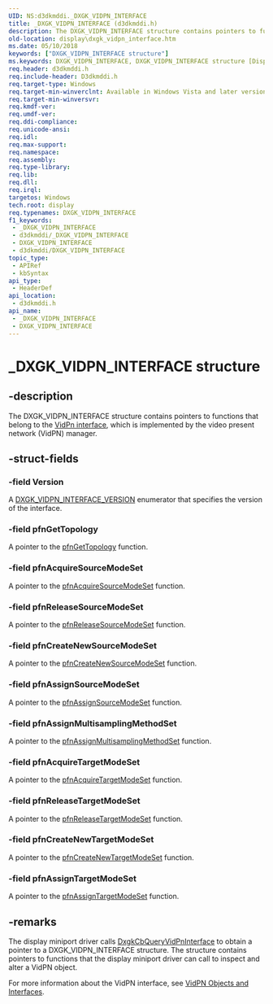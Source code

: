 ```yaml
---
UID: NS:d3dkmddi._DXGK_VIDPN_INTERFACE
title: _DXGK_VIDPN_INTERFACE (d3dkmddi.h)
description: The DXGK_VIDPN_INTERFACE structure contains pointers to functions that belong to the VidPn interface, which is implemented by the video present network (VidPN) manager.
old-location: display\dxgk_vidpn_interface.htm
ms.date: 05/10/2018
keywords: ["DXGK_VIDPN_INTERFACE structure"]
ms.keywords: DXGK_VIDPN_INTERFACE, DXGK_VIDPN_INTERFACE structure [Display Devices], DmStructs_0fb940db-3ede-4eac-938b-89e34a9b337d.xml, _DXGK_VIDPN_INTERFACE, d3dkmddi/DXGK_VIDPN_INTERFACE, display.dxgk_vidpn_interface
req.header: d3dkmddi.h
req.include-header: D3dkmddi.h
req.target-type: Windows
req.target-min-winverclnt: Available in Windows Vista and later versions of the Windows operating systems.
req.target-min-winversvr: 
req.kmdf-ver: 
req.umdf-ver: 
req.ddi-compliance: 
req.unicode-ansi: 
req.idl: 
req.max-support: 
req.namespace: 
req.assembly: 
req.type-library: 
req.lib: 
req.dll: 
req.irql: 
targetos: Windows
tech.root: display
req.typenames: DXGK_VIDPN_INTERFACE
f1_keywords:
 - _DXGK_VIDPN_INTERFACE
 - d3dkmddi/_DXGK_VIDPN_INTERFACE
 - DXGK_VIDPN_INTERFACE
 - d3dkmddi/DXGK_VIDPN_INTERFACE
topic_type:
 - APIRef
 - kbSyntax
api_type:
 - HeaderDef
api_location:
 - d3dkmddi.h
api_name:
 - _DXGK_VIDPN_INTERFACE
 - DXGK_VIDPN_INTERFACE
---
```


# _DXGK_VIDPN_INTERFACE structure


## -description

The DXGK_VIDPN_INTERFACE structure contains pointers to functions that belong to the <a href="/windows-hardware/drivers/ddi/index">VidPn interface</a>, which is implemented by the video present network (VidPN) manager.

## -struct-fields

### -field Version

A <a href="/windows-hardware/drivers/ddi/d3dkmddi/ne-d3dkmddi-_dxgk_vidpn_interface_version">DXGK_VIDPN_INTERFACE_VERSION</a> enumerator that specifies the version of the interface.

### -field pfnGetTopology

A pointer to the <a href="/windows-hardware/drivers/ddi/d3dkmddi/nc-d3dkmddi-dxgkddi_vidpn_gettopology">pfnGetTopology</a> function.

### -field pfnAcquireSourceModeSet

A pointer to the <a href="/windows-hardware/drivers/ddi/d3dkmddi/nc-d3dkmddi-dxgkddi_vidpn_acquiresourcemodeset">pfnAcquireSourceModeSet</a> function.

### -field pfnReleaseSourceModeSet

A pointer to the <a href="/windows-hardware/drivers/ddi/d3dkmddi/nc-d3dkmddi-dxgkddi_vidpn_releasesourcemodeset">pfnReleaseSourceModeSet</a> function.

### -field pfnCreateNewSourceModeSet

A pointer to the <a href="/windows-hardware/drivers/ddi/d3dkmddi/nc-d3dkmddi-dxgkddi_vidpn_createnewsourcemodeset">pfnCreateNewSourceModeSet</a> function.

### -field pfnAssignSourceModeSet

A pointer to the <a href="/windows-hardware/drivers/ddi/d3dkmddi/nc-d3dkmddi-dxgkddi_vidpn_assignsourcemodeset">pfnAssignSourceModeSet</a> function.

### -field pfnAssignMultisamplingMethodSet

A pointer to the <a href="/windows-hardware/drivers/ddi/d3dkmddi/nc-d3dkmddi-dxgkddi_vidpn_assignmultisamplingmethodset">pfnAssignMultisamplingMethodSet</a> function.

### -field pfnAcquireTargetModeSet

A pointer to the <a href="/windows-hardware/drivers/ddi/d3dkmddi/nc-d3dkmddi-dxgkddi_vidpn_acquiretargetmodeset">pfnAcquireTargetModeSet</a> function.

### -field pfnReleaseTargetModeSet

A pointer to the <a href="/windows-hardware/drivers/ddi/d3dkmddi/nc-d3dkmddi-dxgkddi_vidpn_releasetargetmodeset">pfnReleaseTargetModeSet</a> function.

### -field pfnCreateNewTargetModeSet

A pointer to the <a href="/windows-hardware/drivers/ddi/d3dkmddi/nc-d3dkmddi-dxgkddi_vidpn_createnewtargetmodeset">pfnCreateNewTargetModeSet</a> function.

### -field pfnAssignTargetModeSet

A pointer to the <a href="/windows-hardware/drivers/ddi/d3dkmddi/nc-d3dkmddi-dxgkddi_vidpn_assigntargetmodeset">pfnAssignTargetModeSet</a> function.

## -remarks

The display miniport driver calls <a href="/windows-hardware/drivers/ddi/d3dkmddi/nc-d3dkmddi-dxgkcb_queryvidpninterface">DxgkCbQueryVidPnInterface</a> to obtain a pointer to a DXGK_VIDPN_INTERFACE structure. The structure contains pointers to functions that the display miniport driver can call to inspect and alter a VidPN object.

For more information about the VidPN interface, see <a href="/windows-hardware/drivers/display/vidpn-objects-and-interfaces">VidPN Objects and Interfaces</a>.

